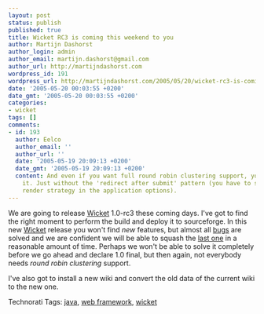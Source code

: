 ```yaml
---
layout: post
status: publish
published: true
title: Wicket RC3 is coming this weekend to you
author: Martijn Dashorst
author_login: admin
author_email: martijn.dashorst@gmail.com
author_url: http://martijndashorst.com
wordpress_id: 191
wordpress_url: http://martijndashorst.com/2005/05/20/wicket-rc3-is-coming-this-weekend-to-you/
date: '2005-05-20 00:03:55 +0200'
date_gmt: '2005-05-20 00:03:55 +0200'
categories:
- wicket
tags: []
comments:
- id: 193
  author: Eelco
  author_email: ''
  author_url: ''
  date: '2005-05-19 20:09:13 +0200'
  date_gmt: '2005-05-19 20:09:13 +0200'
  content: And even if you want full round robin clustering support, you can have
    it. Just without the 'redirect after submit' pattern (you have to set another
    render strategy in the application options).
---
```

<p>We are going to release <a href="http://wicket.sourceforge.net" title="Wicket">Wicket</a> 1.0-rc3 these coming days. I've got to find the right moment to perform the build and deploy it to sourceforge. In this new <a href="http://wicket.sourceforge.net" title="Wicket">Wicket</a> release you won't find <em>new</em> features, but almost all  <a href="http://sourceforge.net/tracker/?group_id=119783&amp;atid=684975" title="bugs">bugs</a> are solved and we are confident we will be able to squash the <a href="http://sourceforge.net/tracker/index.php?func=detail&amp;aid=1190222&amp;group_id=119783&amp;atid=684975" title="last bug">last one</a> in a reasonable amount of time. Perhaps we won't be able to solve it completely before we go ahead and declare 1.0 final, but then again, not everybody needs <em>round robin clustering</em> support.</p>
<p>I've also got to install a new wiki and convert the old data of the current wiki to the new one.<br />
<!-- technorati tags start -->
<p>Technorati Tags: <a href="http://technorati.com/tag/java" rel="tag">java</a>, <a href="http://technorati.com/tag/web framework" rel="tag">web framework</a>, <a href="http://technorati.com/tag/wicket" rel="tag">wicket</a></p>
<p><!-- technorati tags end --></p>
